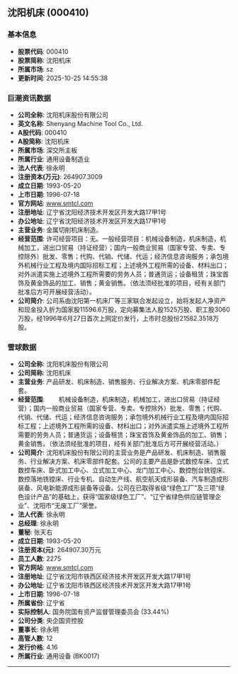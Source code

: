 ## 沈阳机床 (000410)

### 基本信息

- **股票代码**: 000410
- **股票简称**: 沈阳机床
- **所属市场**: sz
- **更新时间**: 2025-10-25 14:55:38

### 巨潮资讯数据

- **公司全称**: 沈阳机床股份有限公司
- **英文名称**: Shenyang Machine Tool Co., Ltd.
- **A股代码**: 000410
- **A股简称**: 沈阳机床
- **所属市场**: 深交所主板
- **所属行业**: 通用设备制造业
- **法人代表**: 徐永明
- **注册资本(万元)**: 264907.3009
- **成立日期**: 1993-05-20
- **上市日期**: 1996-07-18
- **官方网站**: www.smtcl.com
- **注册地址**: 辽宁省沈阳经济技术开发区开发大路17甲1号
- **办公地址**: 辽宁省沈阳经济技术开发区开发大路17甲1号
- **主营业务**: 金属切削机床制造。
- **经营范围**: 许可经营项目：无。一般经营项目：机械设备制造，机床制造，机械加工，进出口贸易（持证经营）；国内一般商业贸易（国家专营、专卖、专控除外）批发、零售；代购、代销、代储、代运；经济信息咨询服务；承包境外机械行业工程及境内国际招标工程；上述境外工程所需的设备、材料出口；对外派遣实施上述境外工程所需要的劳务人员；普通货运；设备租赁；珠宝首饰及黄金饰品的加工、销售；黄金销售。（依法须经批准的项目，经有关部门批准后方可开展经营活动）。
- **公司简介**: 公司系由沈阳第一机床厂等三家联合发起设立，始将发起人净资产和现金投入折为国家股11596.6万股，定向募集法人股1525万股、职工股3060万股，经1996年6月27日首次上网定价发行，上市时总股份21582.3518万股。

### 雪球数据

- **公司全称**: 沈阳机床股份有限公司
- **公司简称**: 沈阳机床
- **主营业务**: 产品研发、机床制造、销售服务、行业解决方案、机床零部件配套。
- **经营范围**: 　　机械设备制造，机床制造，机械加工，进出口贸易（持证经营）；国内一般商业贸易（国家专营、专卖、专控除外）批发、零售；代购、代销、代储、代运；经济信息咨询服务；承包境外机械行业工程及境内国际招标工程；上述境外工程所需的设备、材料出口；对外派遣实施上述境外工程所需要的劳务人员；普通货运；设备租赁；珠宝首饰及黄金饰品的加工、销售；黄金销售。（依法须经批准的项目，经有关部门批准后方可开展经营活动。）
- **公司简介**: 沈阳机床股份有限公司的主营业务是产品研发、机床制造、销售服务、行业解决方案、机床零部件配套。公司的主要产品是卧式数控车床、立式数控车床、卧式加工中心、立式加工中心、龙门加工中心、数控刨台铣镗床、数控落地铣镗床、行业专机、自动生产线、航空航天成形装备、汽车制造成形装备、风电新能源成形装备等设备。公司在已取得省级“绿色工厂”及三项“绿色设计产品”的基础上，获得“国家级绿色工厂”、“辽宁省绿色供应链管理企业”、沈阳市“无废工厂”荣誉。
- **法人代表**: 徐永明
- **总经理**: 徐永明
- **董秘**: 张天右
- **成立日期**: 1993-05-20
- **注册资本(元)**: 264907.30万元
- **员工人数**: 2275
- **官方网站**: www.smtcl.com
- **注册地址**: 辽宁省沈阳市铁西区经济技术开发区开发大路17甲1号
- **办公地址**: 辽宁省沈阳市铁西区经济技术开发区开发大路17甲1号
- **上市日期**: 1996-07-18
- **所属省份**: 辽宁省
- **实际控制人**: 国务院国有资产监督管理委员会 (33.44%)
- **公司分类**: 央企国资控股
- **董事长**: 徐永明
- **高管人数**: 12
- **发行价格**: 4.16
- **所属行业**: 通用设备 (BK0017)

---
